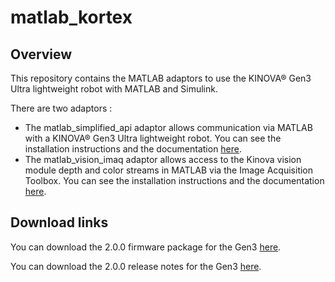 # matlab_kortex

## Overview

This repository contains the MATLAB adaptors to use the KINOVA® Gen3 Ultra lightweight robot with MATLAB and Simulink.

There are two adaptors : 
- The matlab_simplified_api adaptor allows communication via MATLAB with a KINOVA® Gen3 Ultra lightweight robot. You can see the installation instructions and the documentation [here](https://github.com/Kinovarobotics/matlab_kortex/blob/master/simplified_api/README.md).
- The matlab_vision_imaq adaptor allows access to the Kinova vision module depth and color streams in MATLAB via the Image Acquisition Toolbox. You can see the installation instructions and the documentation [here](https://github.com/Kinovarobotics/matlab_kortex/blob/master/vision_imaq/README.md).

## Download links
You can download the 2.0.0 firmware package for the Gen3 [here](https://artifactory.kinovaapps.com/artifactory/generic-local-public/kortex/gen3/2.0.0/Gen3-2.0.0.swu).

You can download the 2.0.0 release notes for the Gen3 [here](https://artifactory.kinovaapps.com/artifactory/generic-local-public/kortex/gen3/2.0.0/RN-001_KINOVA_Gen3_Ultra_lightweight_robot-Release_Notes_EN_R04.pdf).

